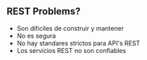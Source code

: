 ## <span class="mysql-color">REST Problems?</span>

- Son dificiles de construir y mantener
- No es segura
- No hay standares strictos para API's REST
- Los servicios REST no son confiables
